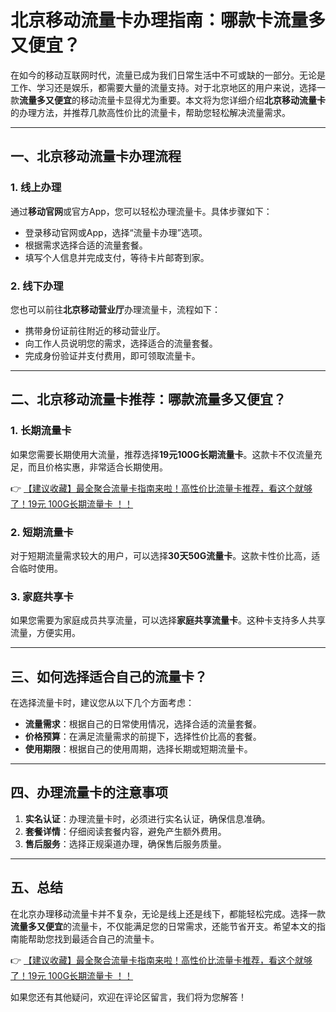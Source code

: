 # 北京移动流量卡办理指南：哪款卡流量多又便宜？

在如今的移动互联网时代，流量已成为我们日常生活中不可或缺的一部分。无论是工作、学习还是娱乐，都需要大量的流量支持。对于北京地区的用户来说，选择一款**流量多又便宜**的移动流量卡显得尤为重要。本文将为您详细介绍**北京移动流量卡**的办理方法，并推荐几款高性价比的流量卡，帮助您轻松解决流量需求。

---

## 一、北京移动流量卡办理流程

### 1. 线上办理
通过**移动官网**或官方App，您可以轻松办理流量卡。具体步骤如下：
- 登录移动官网或App，选择“流量卡办理”选项。
- 根据需求选择合适的流量套餐。
- 填写个人信息并完成支付，等待卡片邮寄到家。

### 2. 线下办理
您也可以前往**北京移动营业厅**办理流量卡，流程如下：
- 携带身份证前往附近的移动营业厅。
- 向工作人员说明您的需求，选择适合的流量套餐。
- 完成身份验证并支付费用，即可领取流量卡。

---

## 二、北京移动流量卡推荐：哪款流量多又便宜？

### 1. 长期流量卡
如果您需要长期使用大流量，推荐选择**19元100G长期流量卡**。这款卡不仅流量充足，而且价格实惠，非常适合长期使用。

👉 [【建议收藏】最全聚合流量卡指南来啦！高性价比流量卡推荐，看这个就够了！19元 100G长期流量卡 ！！](https://bit.ly/Liuliangka)

### 2. 短期流量卡
对于短期流量需求较大的用户，可以选择**30天50G流量卡**。这款卡性价比高，适合临时使用。

### 3. 家庭共享卡
如果您需要为家庭成员共享流量，可以选择**家庭共享流量卡**。这种卡支持多人共享流量，方便实用。

---

## 三、如何选择适合自己的流量卡？

在选择流量卡时，建议您从以下几个方面考虑：
- **流量需求**：根据自己的日常使用情况，选择合适的流量套餐。
- **价格预算**：在满足流量需求的前提下，选择性价比高的套餐。
- **使用期限**：根据自己的使用周期，选择长期或短期流量卡。

---

## 四、办理流量卡的注意事项

1. **实名认证**：办理流量卡时，必须进行实名认证，确保信息准确。
2. **套餐详情**：仔细阅读套餐内容，避免产生额外费用。
3. **售后服务**：选择正规渠道办理，确保售后服务质量。

---

## 五、总结

在北京办理移动流量卡并不复杂，无论是线上还是线下，都能轻松完成。选择一款**流量多又便宜**的流量卡，不仅能满足您的日常需求，还能节省开支。希望本文的指南能帮助您找到最适合自己的流量卡。

👉 [【建议收藏】最全聚合流量卡指南来啦！高性价比流量卡推荐，看这个就够了！19元 100G长期流量卡 ！！](https://bit.ly/Liuliangka)

如果您还有其他疑问，欢迎在评论区留言，我们将为您解答！